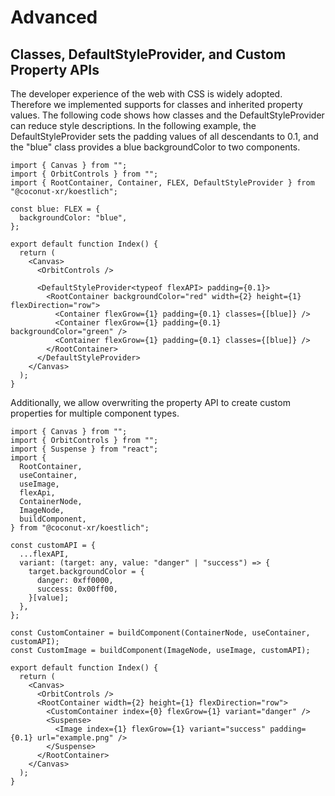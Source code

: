 # Advanced

## Classes, DefaultStyleProvider, and Custom Property APIs

The developer experience of the web with CSS is widely adopted. Therefore we implemented supports for classes and inherited property values. The following code shows how classes and the DefaultStyleProvider can reduce style descriptions. In the following example, the DefaultStyleProvider sets the padding values of all descendants to 0.1, and the "blue" class provides a blue backgroundColor to two components.

```tsx
import { Canvas } from "";
import { OrbitControls } from "";
import { RootContainer, Container, FLEX, DefaultStyleProvider } from "@coconut-xr/koestlich";

const blue: FLEX = {
  backgroundColor: "blue",
};

export default function Index() {
  return (
    <Canvas>
      <OrbitControls />

      <DefaultStyleProvider<typeof flexAPI> padding={0.1}>
        <RootContainer backgroundColor="red" width={2} height={1} flexDirection="row">
          <Container flexGrow={1} padding={0.1} classes={[blue]} />
          <Container flexGrow={1} padding={0.1} backgroundColor="green" />
          <Container flexGrow={1} padding={0.1} classes={[blue]} />
        </RootContainer>
      </DefaultStyleProvider>
    </Canvas>
  );
}
```

Additionally, we allow overwriting the property API to create custom properties for multiple component types.

```tsx
import { Canvas } from "";
import { OrbitControls } from "";
import { Suspense } from "react";
import {
  RootContainer,
  useContainer,
  useImage,
  flexApi,
  ContainerNode,
  ImageNode,
  buildComponent,
} from "@coconut-xr/koestlich";

const customAPI = {
  ...flexAPI,
  variant: (target: any, value: "danger" | "success") => {
    target.backgroundColor = {
      danger: 0xff0000,
      success: 0x00ff00,
    }[value];
  },
};

const CustomContainer = buildComponent(ContainerNode, useContainer, customAPI);
const CustomImage = buildComponent(ImageNode, useImage, customAPI);

export default function Index() {
  return (
    <Canvas>
      <OrbitControls />
      <RootContainer width={2} height={1} flexDirection="row">
        <CustomContainer index={0} flexGrow={1} variant="danger" />
        <Suspense>
          <Image index={1} flexGrow={1} variant="success" padding={0.1} url="example.png" />
        </Suspense>
      </RootContainer>
    </Canvas>
  );
}
```
